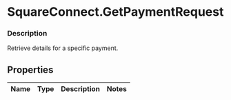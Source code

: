 # SquareConnect.GetPaymentRequest

### Description

Retrieve details for a specific payment.

## Properties
Name | Type | Description | Notes
------------ | ------------- | ------------- | -------------


